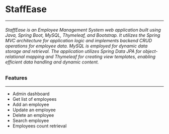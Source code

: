 # StaffEase
<hr>
<h6> StaffEase is an Employee Management System web application built using Java, Spring Boot, MySQL, Thymeleaf, and Bootstrap. It utilizes the Spring MVC architecture for application logic and implements backend CRUD operations for employee data. MySQL is employed for dynamic data storage and retrieval. The application utilizes Spring Data JPA for object-relational mapping and Thymeleaf for creating view templates, enabling efficient data handling and dynamic content.</h6>
<h3>Features</h3>
<hr>
<ul>
  <li>Admin dashboard</li>
  <li>Get list of employees</li>
  <li>Add an employee</li>
  <li>Update an employee</li>
  <li>Delete an employee</li>
  <li>Search employee</li>
  <li>Employees count retrieval</li>
</ul>
